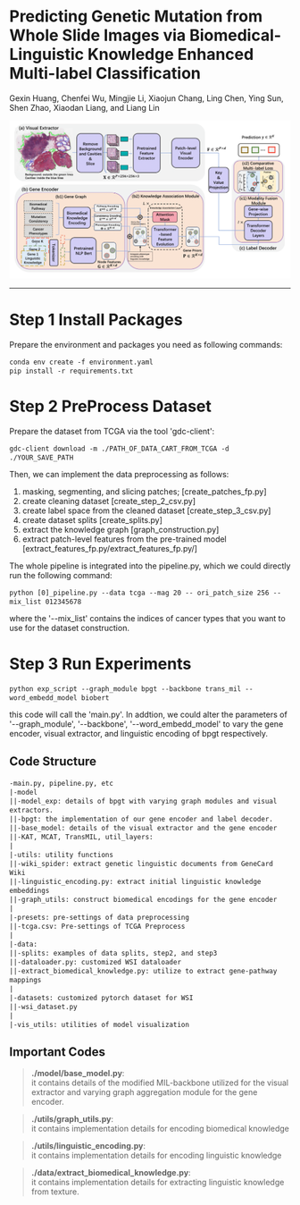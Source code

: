 # Predicting Genetic Mutation from Whole Slide Images via Biomedical-Linguistic Knowledge Enhanced Multi-label Classification
  Gexin Huang, Chenfei Wu, Mingjie Li, Xiaojun Chang, Ling Chen, Ying Sun, Shen Zhao, Xiaodan Liang, and Liang Lin

![architecture](./Fig2.png)
- - -  
  
# Step 1 Install Packages
Prepare the environment and packages you need as following commands:

    conda env create -f environment.yaml
    pip install -r requirements.txt


# Step 2 PreProcess Dataset
Prepare the dataset from TCGA via the tool 'gdc-client': 

    gdc-client download -m ./PATH_OF_DATA_CART_FROM_TCGA -d ./YOUR_SAVE_PATH 
Then, we can implement the data preprocessing as follows: 
1) masking, segmenting, and slicing patches; [create_patches_fp.py]
2) create cleaning dataset [create_step_2_csv.py]
3) create label space from the cleaned dataset [create_step_3_csv.py]
4) create dataset splits [create_splits.py]
5) extract the knowledge graph [graph_construction.py]
6) extract patch-level features from the pre-trained model [extract_features_fp.py/extract_features_fp.py/] 

The whole pipeline is integrated into the pipeline.py, which we could directly run the following command:

    python [0]_pipeline.py --data tcga --mag 20 -- ori_patch_size 256 --mix_list 012345678

where the '--mix_list' contains the indices of cancer types that you want to use for the dataset construction. 

# Step 3 Run Experiments
    python exp_script --graph_module bpgt --backbone trans_mil --word_embedd_model biobert

this code will call the 'main.py'. In addtion, we could alter the parameters of '--graph_module', '--backbone', '--word_embedd_model' to vary the gene encoder, visual extractor, and linguistic encoding of bpgt respectively.

## Code Structure
    -main.py, pipeline.py, etc
    |-model
    ||-model_exp: details of bpgt with varying graph modules and visual extractors.
    ||-bpgt: the implementation of our gene encoder and label decoder.
    ||-base_model: details of the visual extractor and the gene encoder
    ||-KAT, MCAT, TransMIL, util_layers:
    |
    |-utils: utility functions
    ||-wiki_spider: extract genetic linguistic documents from GeneCard Wiki
    ||-linguistic_encoding.py: extract initial linguistic knowledge embeddings
    ||-graph_utils: construct biomedical encodings for the gene encoder
    |
    |-presets: pre-settings of data preprocessing
    ||-tcga.csv: Pre-settings of TCGA Preprocess
    |
    |-data: 
    ||-splits: examples of data splits, step2, and step3
    ||-dataloader.py: customized WSI dataloader
    ||-extract_biomedical_knowledge.py: utilize to extract gene-pathway mappings
    |
    |-datasets: customized pytorch dataset for WSI
    ||-wsi_dataset.py
    |
    |-vis_utils: utilities of model visualization

## Important Codes
> **./model/base_model.py**:   
it contains details of the modified MIL-backbone utilized for the visual extractor and varying graph aggregation module for the gene encoder. 

> **./utils/graph_utils.py**:  
it contains implementation details for encoding biomedical knowledge 

> **./utils/linguistic_encoding.py**:  
it contains implementation details for encoding linguistic knowledge 

> **./data/extract_biomedical_knowledge.py**:  
it contains implementation details for extracting linguistic knowledge from texture.
